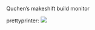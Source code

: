 Quchen’s makeshift build monitor

prettyprinter: [![](https://img.shields.io/travis/quchen/prettyprinter/master.svg?style=flat-square&label=Master%20build)](https://travis-ci.org/quchen/prettyprinter)